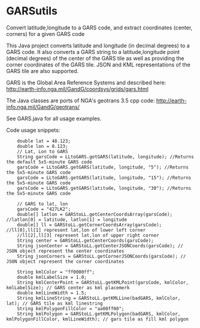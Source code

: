 # GARSutils
Convert latitude,longitude to a GARS code, and extract coordinates (center, corners) for a given GARS code

This Java project converts latitude and longitude (in decimal degrees) to a GARS code. It also converts a GARS string
to a latitude,longitude point (decimal degrees) of the center of the GARS tile as well as providing the corner coordinates 
of the GARS tile. JSON and KML representations of the GARS tile are also supported.

GARS is the Global Area Reference Systems and described here: http://earth-info.nga.mil/GandG/coordsys/grids/gars.html

The Java classes are ports of NGA's geotrans 3.5 cpp code: http://earth-info.nga.mil/GandG/geotrans/

See GARS.java for all usage examples. 

Code usage snippets:


        double lat = 48.123;
        double lon = 8.123;
        // Lat, Lon to GARS
        String garsCode = LLtoGARS.getGARS(latitude, longitude); //Returns the default 5x5-minute GARS code 
        garsCode = LLtoGARS.getGARS(latitude, longitude, "5"); //Returns the 5x5-minute GARS code        
        garsCode = LLtoGARS.getGARS(latitude, longitude, "15"); //Returns the 5x5-minute GARS code
        garsCode = LLtoGARS.getGARS(latitude, longitude, "30"); //Returns the 5x5-minute GARS code
        
        // GARS to lat, lon
        garsCode = "427LK2";
        double[] latlon = GARStoLL.getCenterCoordsArray(garsCode); //latlon[0] = latitude, latlon[1] = longitude
        double[] ll = GARStoLL.getCornerCoordsArray(garsCode); //ll[0],ll[1] represent lat,lon of lower left corner
        //ll[2],ll[3] represent lat,lon of upper right corner
        String center = GARStoLL.getCenterCoords(garsCode);
        String jsonCenter = GARStoLL.getCenterJSONCoords(garsCode); // JSON object represent the center coordinates
        String jsonCorners = GARStoLL.getCornerJSONCoords(garsCode); // JSON object represent the corner coordinates

        String kmlColor = "ff0000ff";
        double kmlLabelSize = 1.0;
        String kmlCenterPoint = GARStoLL.getKMLPoint(garsCode, kmlColor, kmlLabelSize); // GARS center as kml placemerk
        double kmlLineWidth = 1.5;
        String kmlLineString = GARStoLL.getKMLLine(badGARS, kmlColor, lat); // GARS tile as kml linestring
        String kmlPolygonFillColor = "aa00ff00";
        String kmlPolygon = GARStoLL.getKMLPolygon(badGARS, kmlColor, kmlPolygonFillColor, kmlLineWidth); // gars tile as fill kml polygon
